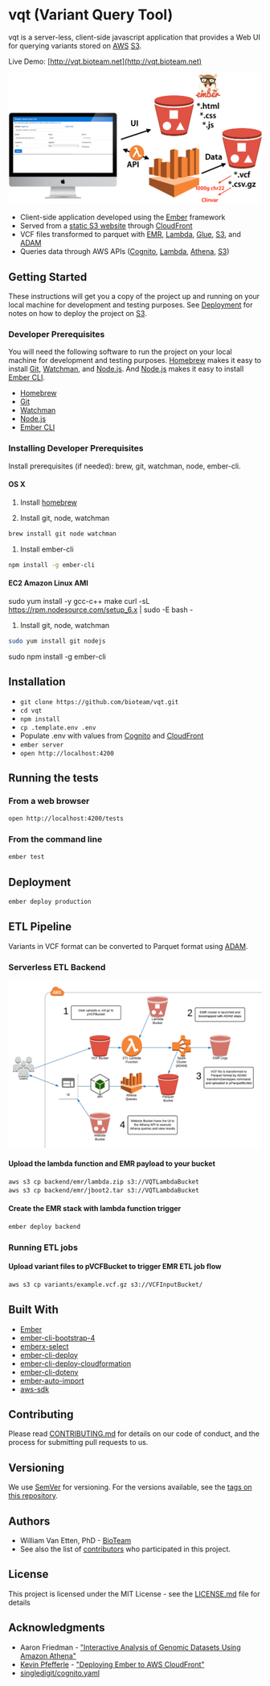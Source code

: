 # vqt (Variant Query Tool)

vqt is a server-less, client-side javascript application that provides a Web UI for querying variants stored on [AWS](https://aws.amazon.com) [S3](https://aws.amazon.com/s3/).

Live Demo: [http://vqt.bioteam.net](http://vqt.bioteam.net)

![Serverless](https://raw.githubusercontent.com/bioteam/vqt/assets/serverless.png)

* Client-side application developed using the [Ember](https://www.emberjs.com) framework
* Served from a [static S3 website](https://docs.aws.amazon.com/AmazonS3/latest/dev/WebsiteHosting.html) through [CloudFront](https://aws.amazon.com/cloudfront/)
* VCF files transformed to parquet with [EMR](https://aws.amazon.com/emr/), [Lambda](https://aws.amazon.com/lambda/), [Glue](https://aws.amazon.com/glue/),  [S3](https://aws.amazon.com/s3/), and [ADAM](https://github.com/bigdatagenomics/adam)
* Queries data through AWS APIs ([Cognito](https://aws.amazon.com/cognito/), [Lambda](https://aws.amazon.com/lambda/), [Athena](https://aws.amazon.com/athena/), [S3](https://aws.amazon.com/s3/))

## Getting Started

These instructions will get you a copy of the project up and running on your local machine for development and testing purposes. See [Deployment](#deployment) for notes on how to deploy the project on [S3](https://aws.amazon.com/s3/).

### Developer Prerequisites

You will need the following software to run the project on your local machine for development and testing purposes. [Homebrew](https://git-scm.com/) makes it easy to install [Git](https://git-scm.com/), [Watchman](https://facebook.github.io/watchman/), and [Node.js](https://nodejs.org/). And [Node.js](https://nodejs.org/) makes it easy to install [Ember CLI](https://ember-cli.com/).

* [Homebrew](https://git-scm.com/)
* [Git](https://git-scm.com/)
* [Watchman](https://facebook.github.io/watchman/)
* [Node.js](https://nodejs.org/)
* [Ember CLI](https://ember-cli.com/)

### Installing Developer Prerequisites

Install prerequisites (if needed): brew, git, watchman, node, ember-cli.

#### OS X

1. Install [homebrew](https://brew.sh)

2. Install git, node, watchman

```sh
brew install git node watchman
```

1. Install ember-cli

```sh
npm install -g ember-cli
```

#### EC2 Amazon Linux AMI

sudo yum install -y gcc-c++ make
curl -sL https://rpm.nodesource.com/setup_6.x | sudo -E bash -

1. Install git, node, watchman

```sh
sudo yum install git nodejs
```
sudo npm install -g ember-cli

## Installation

* `git clone https://github.com/bioteam/vqt.git`
* `cd vqt`
* `npm install`
* `cp .template.env .env`
* Populate .env with values from [Cognito](https://github.com/bioteam/vqt/wiki/Configure-Cognito,-IAM,-and-Lambda) and [CloudFront](https://github.com/bioteam/vqt/wiki/Configure-CloudFront)
* `ember server`
* `open http://localhost:4200`

## Running the tests

### From a web browser

```sh
open http://localhost:4200/tests
```

### From the command line

```sh
ember test
```

## Deployment

```sh
ember deploy production
```

## ETL Pipeline

Variants in VCF format can be converted to Parquet format using [ADAM](https://github.com/bigdatagenomics/adam).

### Serverless ETL Backend

![Backend](https://raw.githubusercontent.com/bioteam/vqt/assets/backend.png)

#### Upload the lambda function and EMR payload to your bucket

```sh
aws s3 cp backend/emr/lambda.zip s3://VQTLambdaBucket
aws s3 cp backend/emr/jboot2.tar s3://VQTLambdaBucket
```

#### Create the EMR stack with lambda function trigger

```sh
ember deploy backend
```

### Running ETL jobs

#### Upload variant files to pVCFBucket to trigger EMR ETL job flow

```sh
aws s3 cp variants/example.vcf.gz s3://VCFInputBucket/
```

## Built With

* [Ember](https://www.emberjs.com)
* [ember-cli-bootstrap-4](https://github.com/kaermorchen/ember-cli-bootstrap-4)
* [emberx-select](https://github.com/thefrontside/emberx-select)
* [ember-cli-deploy](http://ember-cli-deploy.com)
* [ember-cli-deploy-cloudformation](https://github.com/kaliber5/ember-cli-deploy-cloudformation)
* [ember-cli-dotenv](https://github.com/fivetanley/ember-cli-dotenv)
* [ember-auto-import](https://github.com/ef4/ember-auto-import)
* [aws-sdk](https://www.npmjs.com/package/aws-sdk)

## Contributing

Please read [CONTRIBUTING.md](CONTRIBUTING.md) for details on our code of conduct, and the process for submitting pull requests to us.

## Versioning

We use [SemVer](http://semver.org/) for versioning. For the versions available, see the [tags on this repository](https://github.com/bioteam/vqt/tags).

## Authors

* William Van Etten, PhD - [BioTeam](https://bioteam.net)
* See also the list of [contributors](https://github.com/bioteam/vqt/contributors) who participated in this project.

## License

This project is licensed under the MIT License - see the [LICENSE.md](LICENSE.md) file for details

## Acknowledgments

* Aaron Friedman - ["Interactive Analysis of Genomic Datasets Using Amazon Athena"](https://aws.amazon.com/blogs/big-data/interactive-analysis-of-genomic-datasets-using-amazon-athena/)
* [Kevin Pfefferle](http://twitter.com/kpfefferle) - ["Deploying Ember to AWS CloudFront"](http://blog.testdouble.com/posts/2015-11-03-deploying-ember-to-aws-cloudfront-using-ember-cli-deploy)
* [singledigit/cognito.yaml](https://gist.githubusercontent.com/singledigit/2c4d7232fa96d9e98a3de89cf6ebe7a5/raw/c4d06b6ca946973818c1e10dbf5ce4541bdf711d/cognito.yaml)